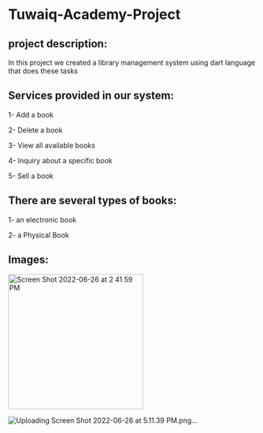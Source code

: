 # Tuwaiq-Academy-Project

project description:
--
In this project we created a library management system using dart language that does these tasks

Services provided in our system:
--
  1- Add a book
  
  2- Delete a book
  
  3- View all available books
  
  4- Inquiry about a specific book
  
  5- Sell a book
  
There are several types of books:
--

  1- an electronic book 
  
  2- a Physical Book
  
Images:
--

<img width="274" alt="Screen Shot 2022-06-26 at 2 41 59 PM" src="https://user-images.githubusercontent.com/66042572/175812411-2602096a-3629-42e8-9e0f-3aedf058f720.png">

![Uploading Screen Shot 2022-06-26 at 5.11.39 PM.png…]()

